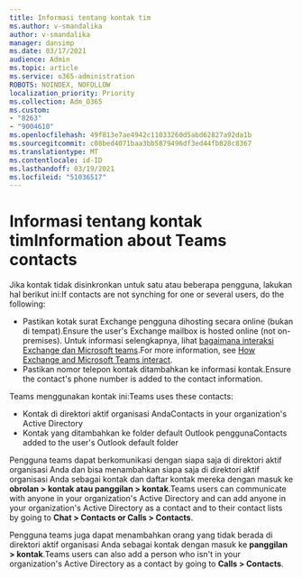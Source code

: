 ```yaml
---
title: Informasi tentang kontak tim
ms.author: v-smandalika
author: v-smandalika
manager: dansimp
ms.date: 03/17/2021
audience: Admin
ms.topic: article
ms.service: o365-administration
ROBOTS: NOINDEX, NOFOLLOW
localization_priority: Priority
ms.collection: Adm_O365
ms.custom:
- "8263"
- "9004610"
ms.openlocfilehash: 49f813e7ae4942c11033260d5abd62827a92da1b
ms.sourcegitcommit: c08bed4071baa3bb5879496df3ed44fb828c8367
ms.translationtype: MT
ms.contentlocale: id-ID
ms.lasthandoff: 03/19/2021
ms.locfileid: "51036517"
---
```

# <a name="information-about-teams-contacts"></a><span data-ttu-id="e6f8b-102">Informasi tentang kontak tim</span><span class="sxs-lookup"><span data-stu-id="e6f8b-102">Information about Teams contacts</span></span>

<span data-ttu-id="e6f8b-103">Jika kontak tidak disinkronkan untuk satu atau beberapa pengguna, lakukan hal berikut ini:</span><span class="sxs-lookup"><span data-stu-id="e6f8b-103">If contacts are not synching for one or several users, do the following:</span></span>
- <span data-ttu-id="e6f8b-104">Pastikan kotak surat Exchange pengguna dihosting secara online (bukan di tempat).</span><span class="sxs-lookup"><span data-stu-id="e6f8b-104">Ensure the user's Exchange mailbox is hosted online (not on-premises).</span></span> <span data-ttu-id="e6f8b-105">Untuk informasi selengkapnya, lihat [bagaimana interaksi Exchange dan Microsoft teams](https://docs.microsoft.com/microsoftteams/exchange-teams-interact).</span><span class="sxs-lookup"><span data-stu-id="e6f8b-105">For more information, see [How Exchange and Microsoft Teams interact](https://docs.microsoft.com/microsoftteams/exchange-teams-interact).</span></span>
- <span data-ttu-id="e6f8b-106">Pastikan nomor telepon kontak ditambahkan ke informasi kontak.</span><span class="sxs-lookup"><span data-stu-id="e6f8b-106">Ensure the contact's phone number is added to the contact information.</span></span>

<span data-ttu-id="e6f8b-107">Teams menggunakan kontak ini:</span><span class="sxs-lookup"><span data-stu-id="e6f8b-107">Teams uses these contacts:</span></span>

- <span data-ttu-id="e6f8b-108">Kontak di direktori aktif organisasi Anda</span><span class="sxs-lookup"><span data-stu-id="e6f8b-108">Contacts in your organization's Active Directory</span></span>
- <span data-ttu-id="e6f8b-109">Kontak yang ditambahkan ke folder default Outlook pengguna</span><span class="sxs-lookup"><span data-stu-id="e6f8b-109">Contacts added to the user's Outlook default folder</span></span>

<span data-ttu-id="e6f8b-110">Pengguna teams dapat berkomunikasi dengan siapa saja di direktori aktif organisasi Anda dan bisa menambahkan siapa saja di direktori aktif organisasi Anda sebagai kontak dan daftar kontak mereka dengan masuk ke **obrolan > kontak atau panggilan > kontak**.</span><span class="sxs-lookup"><span data-stu-id="e6f8b-110">Teams users can communicate with anyone in your organization's Active Directory and can add anyone in your organization's Active Directory as a contact and to their contact lists by going to **Chat > Contacts or Calls > Contacts**.</span></span>

<span data-ttu-id="e6f8b-111">Pengguna teams juga dapat menambahkan orang yang tidak berada di direktori aktif organisasi Anda sebagai kontak dengan masuk ke **panggilan > kontak**.</span><span class="sxs-lookup"><span data-stu-id="e6f8b-111">Teams users can also add a person who isn't in your organization's Active Directory as a contact by going to **Calls > Contacts**.</span></span>


